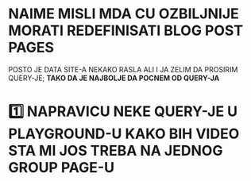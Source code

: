 # NAIME MISLI MDA CU OZBILJNIJE MORATI REDEFINISATI BLOG POST PAGES

POSTO JE DATA SITE-A NEKAKO RASLA ALI I JA ZELIM DA PROSIRIM QUERY-JE; **TAKO DA JE NAJBOLJE DA POCNEM OD QUERY-JA**

# :one: NAPRAVICU NEKE QUERY-JE U PLAYGROUND-U KAKO BIH VIDEO STA MI JOS TREBA NA JEDNOG GROUP PAGE-U